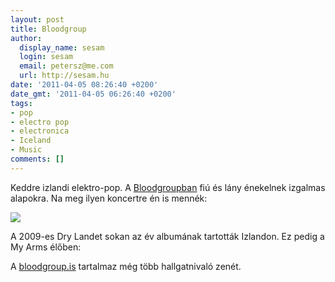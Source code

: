 ```yaml
---
layout: post
title: Bloodgroup
author:
  display_name: sesam
  login: sesam
  email: petersz@me.com
  url: http://sesam.hu
date: '2011-04-05 08:26:40 +0200'
date_gmt: '2011-04-05 06:26:40 +0200'
tags:
- pop
- electro pop
- electronica
- Iceland
- Music
comments: []
---
```


Keddre izlandi elektro-pop. A [Bloodgroupban](http://www.bloodgroup.is) fiú és lány énekelnek izgalmas alapokra. Na meg ilyen koncertre én is mennék:

[![](http://sesam.hu/wp-content/uploads/2011/04/Roskilde-festival.jpg)](http://sesam.hu/wp-content/uploads/2011/04/Roskilde-festival.jpg)

A 2009-es Dry Landet sokan az év albumának tartották Izlandon. Ez pedig a My Arms élőben:

A [bloodgroup.is](http://www.bloodgroup.is) tartalmaz még több hallgatnivaló zenét.
